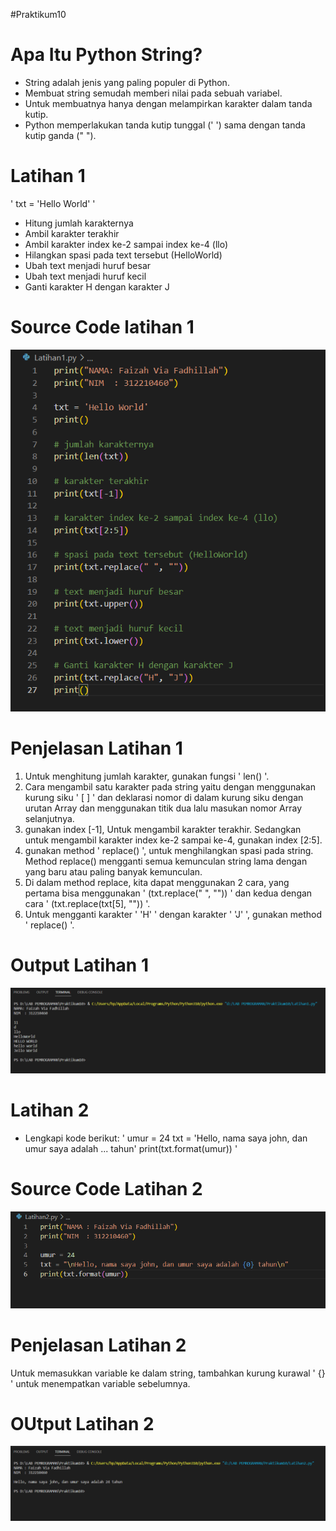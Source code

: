 #Praktikum10

# Apa Itu Python String?

*  String adalah jenis yang paling populer di Python.
* Membuat string semudah memberi nilai pada sebuah variabel.
* Untuk membuatnya hanya dengan melampirkan karakter dalam tanda kutip.
* Python memperlakukan tanda kutip tunggal (' ') sama dengan tanda kutip ganda (" ").

# Latihan 1
' txt = 'Hello World' '
- Hitung jumlah karakternya
- Ambil karakter terakhir
- Ambil karakter index ke-2 sampai index ke-4 (llo)
- Hilangkan spasi pada text tersebut (HelloWorld)
- Ubah text menjadi huruf besar
- Ubah text menjadi huruf kecil
- Ganti karakter H dengan karakter J

# Source Code latihan 1
![img.1](gambar/latihan1%20code.png)

# Penjelasan Latihan 1
1. Untuk menghitung jumlah karakter, gunakan fungsi ' len() '.
2. Cara mengambil satu karakter pada string yaitu dengan menggunakan kurung siku ' [ ] ' dan deklarasi nomor di dalam kurung siku dengan urutan Array dan menggunakan titik dua lalu masukan nomor Array selanjutnya.
3. gunakan index [-1], Untuk mengambil karakter terakhir. Sedangkan untuk mengambil karakter index ke-2 sampai ke-4, gunakan index [2:5].
4. gunakan method ' replace() ', untuk menghilangkan spasi pada string. Method replace() mengganti semua kemunculan string lama dengan yang baru atau paling banyak kemunculan.
5. Di dalam method replace, kita dapat menggunakan 2 cara, yang pertama bisa menggunakan ' (txt.replace(" ", "")) ' dan kedua dengan cara ' (txt.replace(txt[5], "")) '.
6. Untuk mengganti karakter ' 'H' ' dengan karakter ' 'J' ', gunakan method ' replace() '.

# Output Latihan 1
![img.2](gambar/hsl%20latihan%201.png)

# Latihan 2
- Lengkapi kode berikut:
' umur = 24
 txt = 'Hello, nama saya john, dan umur saya adalah ... tahun'
 print(txt.format(umur)) '

# Source Code Latihan 2
![img.3](gambar/latihan%202%20code.png)

# Penjelasan Latihan 2
Untuk memasukkan variable ke dalam string, tambahkan kurung kurawal ' {} ' untuk menempatkan variable sebelumnya.

# OUtput Latihan 2
![img.4](gambar/hsl%20latihan%202.png)